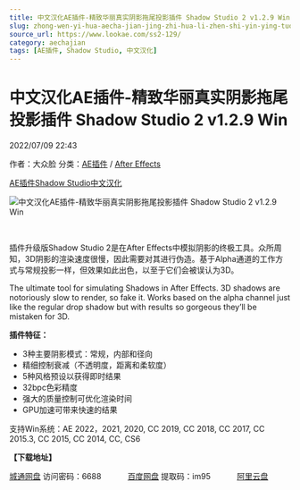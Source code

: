 ```yaml
---
title: 中文汉化AE插件-精致华丽真实阴影拖尾投影插件 Shadow Studio 2 v1.2.9 Win
slug: zhong-wen-yi-hua-aecha-jian-jing-zhi-hua-li-zhen-shi-yin-ying-tuo-wei-tou-ying-cha-jian-shadow-studio-2-v1-2-9-win
source_url: https://www.lookae.com/ss2-129/
category: aechajian
tags: [AE插件, Shadow Studio, 中文汉化]
---
```

# 中文汉化AE插件-精致华丽真实阴影拖尾投影插件 Shadow Studio 2 v1.2.9 Win

2022/07/09 22:43

作者：大众脸
分类：[AE插件](https://www.lookae.com/after-effects/aechajian/) / [After Effects](https://www.lookae.com/after-effects/)

[AE插件](https://www.lookae.com/tag/ae%e6%8f%92%e4%bb%b6/)[Shadow Studio](https://www.lookae.com/tag/shadow-studio/)[中文汉化](https://www.lookae.com/tag/%e4%b8%ad%e6%96%87%e6%b1%89%e5%8c%96/)

![中文汉化AE插件-精致华丽真实阴影拖尾投影插件 Shadow Studio 2 v1.2.9 Win](https://www.lookae.com/wp-content/uploads/2020/10/Shadow-Studio-2-.jpg "中文汉化AE插件-精致华丽真实阴影拖尾投影插件 Shadow Studio 2 v1.2.9 Win-LookAE.com")

[﻿﻿﻿](https://cloud.video.taobao.com//play/u/705956171/p/1/e/6/t/1/284472003515.mp4)

插件升级版Shadow Studio 2是在After Effects中模拟阴影的终极工具。众所周知，3D阴影的渲染速度很慢，因此需要对其进行伪造。基于Alpha通道的工作方式与常规投影一样，但效果如此出色，以至于它们会被误认为3D。

The ultimate tool for simulating Shadows in After Effects. 3D shadows are notoriously slow to render, so fake it. Works based on the alpha channel just like the regular drop shadow but with results so gorgeous they’ll be mistaken for 3D.

**插件特征：**

* 3种主要阴影模式：常规，内部和径向
* 精细控制衰减（不透明度，距离和柔软度）
* 5种风格预设以获得即时结果
* 32bpc色彩精度
* 强大的质量控制可优化渲染时间
* GPU加速可带来快速的结果

支持Win系统：AE 2022，2021, 2020, CC 2019, CC 2018, CC 2017, CC 2015.3, CC 2015, CC 2014, CC, CS6

**【下载地址】**

[城通网盘](https://url70.ctfile.com/f/2827370-611368909-ac399a?p=4431) 访问密码：6688            [百度网盘](https://pan.baidu.com/s/1L3zAjKB0WrczcIWmWrWACw?pwd=im95) 提取码：im95            [阿里云盘](https://www.aliyundrive.com/s/ciPmDwdDiRk)
